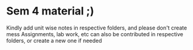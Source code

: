 # Sem 4 material ;)

Kindly add unit wise notes in respective folders, and please don't create mess 
Assignments, lab work, etc can also be contributed in respective folders, or create a new one if needed 
